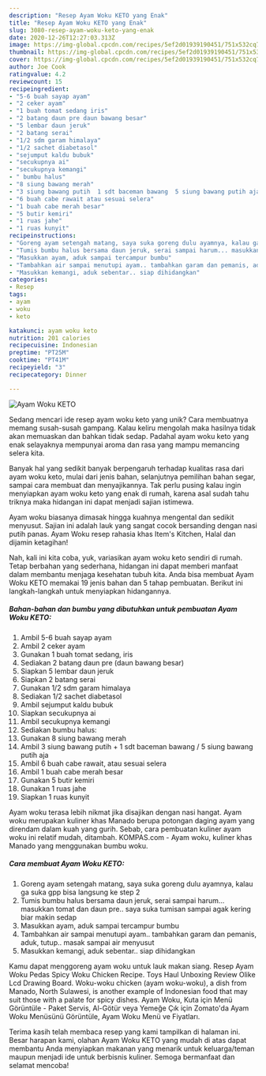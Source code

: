 ```yaml
---
description: "Resep Ayam Woku KETO yang Enak"
title: "Resep Ayam Woku KETO yang Enak"
slug: 3080-resep-ayam-woku-keto-yang-enak
date: 2020-12-26T12:27:03.313Z
image: https://img-global.cpcdn.com/recipes/5ef2d01939190451/751x532cq70/ayam-woku-keto-foto-resep-utama.jpg
thumbnail: https://img-global.cpcdn.com/recipes/5ef2d01939190451/751x532cq70/ayam-woku-keto-foto-resep-utama.jpg
cover: https://img-global.cpcdn.com/recipes/5ef2d01939190451/751x532cq70/ayam-woku-keto-foto-resep-utama.jpg
author: Joe Cook
ratingvalue: 4.2
reviewcount: 15
recipeingredient:
- "5-6 buah sayap ayam"
- "2 ceker ayam"
- "1 buah tomat sedang iris"
- "2 batang daun pre daun bawang besar"
- "5 lembar daun jeruk"
- "2 batang serai"
- "1/2 sdm garam himalaya"
- "1/2 sachet diabetasol"
- "sejumput kaldu bubuk"
- "secukupnya ai"
- "secukupnya kemangi"
- " bumbu halus"
- "8 siung bawang merah"
- "3 siung bawang putih  1 sdt baceman bawang  5 siung bawang putih aja"
- "6 buah cabe rawait atau sesuai selera"
- "1 buah cabe merah besar"
- "5 butir kemiri"
- "1 ruas jahe"
- "1 ruas kunyit"
recipeinstructions:
- "Goreng ayam setengah matang, saya suka goreng dulu ayamnya, kalau ga suka gpp bisa langsung ke step 2"
- "Tumis bumbu halus bersama daun jeruk, serai sampai harum... masukkan tomat dan daun pre.. saya suka tumisan sampai agak kering biar makin sedap"
- "Masukkan ayam, aduk sampai tercampur bumbu"
- "Tambahkan air sampai menutupi ayam.. tambahkan garam dan pemanis, aduk, tutup.. masak sampai air menyusut"
- "Masukkan kemangi, aduk sebentar.. siap dihidangkan"
categories:
- Resep
tags:
- ayam
- woku
- keto

katakunci: ayam woku keto 
nutrition: 201 calories
recipecuisine: Indonesian
preptime: "PT25M"
cooktime: "PT41M"
recipeyield: "3"
recipecategory: Dinner

---
```



![Ayam Woku KETO](https://img-global.cpcdn.com/recipes/5ef2d01939190451/751x532cq70/ayam-woku-keto-foto-resep-utama.jpg)

Sedang mencari ide resep ayam woku keto yang unik? Cara membuatnya memang susah-susah gampang. Kalau keliru mengolah maka hasilnya tidak akan memuaskan dan bahkan tidak sedap. Padahal ayam woku keto yang enak selayaknya mempunyai aroma dan rasa yang mampu memancing selera kita.

Banyak hal yang sedikit banyak berpengaruh terhadap kualitas rasa dari ayam woku keto, mulai dari jenis bahan, selanjutnya pemilihan bahan segar, sampai cara membuat dan menyajikannya. Tak perlu pusing kalau ingin menyiapkan ayam woku keto yang enak di rumah, karena asal sudah tahu triknya maka hidangan ini dapat menjadi sajian istimewa.

Ayam woku biasanya dimasak hingga kuahnya mengental dan sedikit menyusut. Sajian ini adalah lauk yang sangat cocok bersanding dengan nasi putih panas. Ayam Woku resep rahasia khas Item&#39;s Kitchen, Halal dan dijamin ketagihan!


Nah, kali ini kita coba, yuk, variasikan ayam woku keto sendiri di rumah. Tetap berbahan yang sederhana, hidangan ini dapat memberi manfaat dalam membantu menjaga kesehatan tubuh kita. Anda bisa membuat Ayam Woku KETO memakai 19 jenis bahan dan 5 tahap pembuatan. Berikut ini langkah-langkah untuk menyiapkan hidangannya.

<!--inarticleads1-->

##### Bahan-bahan dan bumbu yang dibutuhkan untuk pembuatan Ayam Woku KETO:

1. Ambil 5-6 buah sayap ayam
1. Ambil 2 ceker ayam
1. Gunakan 1 buah tomat sedang, iris
1. Sediakan 2 batang daun pre (daun bawang besar)
1. Siapkan 5 lembar daun jeruk
1. Siapkan 2 batang serai
1. Gunakan 1/2 sdm garam himalaya
1. Sediakan 1/2 sachet diabetasol
1. Ambil sejumput kaldu bubuk
1. Siapkan secukupnya ai
1. Ambil secukupnya kemangi
1. Sediakan  bumbu halus:
1. Gunakan 8 siung bawang merah
1. Ambil 3 siung bawang putih + 1 sdt baceman bawang / 5 siung bawang putih aja
1. Ambil 6 buah cabe rawait, atau sesuai selera
1. Ambil 1 buah cabe merah besar
1. Gunakan 5 butir kemiri
1. Gunakan 1 ruas jahe
1. Siapkan 1 ruas kunyit


Ayam woku terasa lebih nikmat jika disajikan dengan nasi hangat. Ayam woku merupakan kuliner khas Manado berupa potongan daging ayam yang direndam dalam kuah yang gurih. Sebab, cara pembuatan kuliner ayam woku ini relatif mudah, ditambah. KOMPAS.com - Ayam woku, kuliner khas Manado yang menggunakan bumbu woku. 

<!--inarticleads2-->

##### Cara membuat Ayam Woku KETO:

1. Goreng ayam setengah matang, saya suka goreng dulu ayamnya, kalau ga suka gpp bisa langsung ke step 2
1. Tumis bumbu halus bersama daun jeruk, serai sampai harum... masukkan tomat dan daun pre.. saya suka tumisan sampai agak kering biar makin sedap
1. Masukkan ayam, aduk sampai tercampur bumbu
1. Tambahkan air sampai menutupi ayam.. tambahkan garam dan pemanis, aduk, tutup.. masak sampai air menyusut
1. Masukkan kemangi, aduk sebentar.. siap dihidangkan


Kamu dapat menggoreng ayam woku untuk lauk makan siang. Resep Ayam Woku Pedas Spicy Woku Chicken Recipe. Toys Haul Unboxing Review Olike Lcd Drawing Board. Woku-woku chicken (ayam woku-woku), a dish from Manado, North Sulawesi, is another example of Indonesian food that may suit those with a palate for spicy dishes. Ayam Woku, Kuta için Menü Görüntüle - Paket Servis, Al-Götür veya Yemeğe Çık için Zomato&#39;da Ayam Woku Menüsünü Görüntüle, Ayam Woku Menü ve Fiyatları. 

Terima kasih telah membaca resep yang kami tampilkan di halaman ini. Besar harapan kami, olahan Ayam Woku KETO yang mudah di atas dapat membantu Anda menyiapkan makanan yang menarik untuk keluarga/teman maupun menjadi ide untuk berbisnis kuliner. Semoga bermanfaat dan selamat mencoba!
